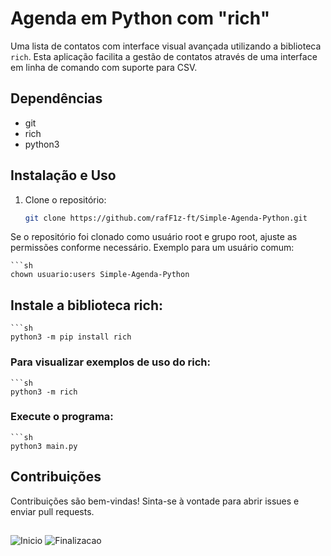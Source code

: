 # Agenda em Python com "rich"

Uma lista de contatos com interface visual avançada utilizando a biblioteca `rich`. Esta aplicação facilita a gestão de contatos através de uma interface em linha de comando com suporte para CSV.

## Dependências

- git
- rich
- python3

## Instalação e Uso

1. Clone o repositório:

   ```sh
   git clone https://github.com/rafF1z-ft/Simple-Agenda-Python.git

Se o repositório foi clonado como usuário root e grupo root, ajuste as permissões conforme necessário. Exemplo para um usuário comum:
    
    ```sh
    chown usuario:users Simple-Agenda-Python

## Instale a biblioteca rich:
    ```sh
    python3 -m pip install rich

### Para visualizar exemplos de uso do rich:
    ```sh
    python3 -m rich

### Execute o programa:
    ```sh
    python3 main.py


## Contribuições
Contribuições são bem-vindas! Sinta-se à vontade para abrir issues e enviar pull requests.

##

![Inicio](./Apresentacao.png "Inicio Progrma")
![Finalizacao](./Finalizacao.png "Finalização Progrma")

##
